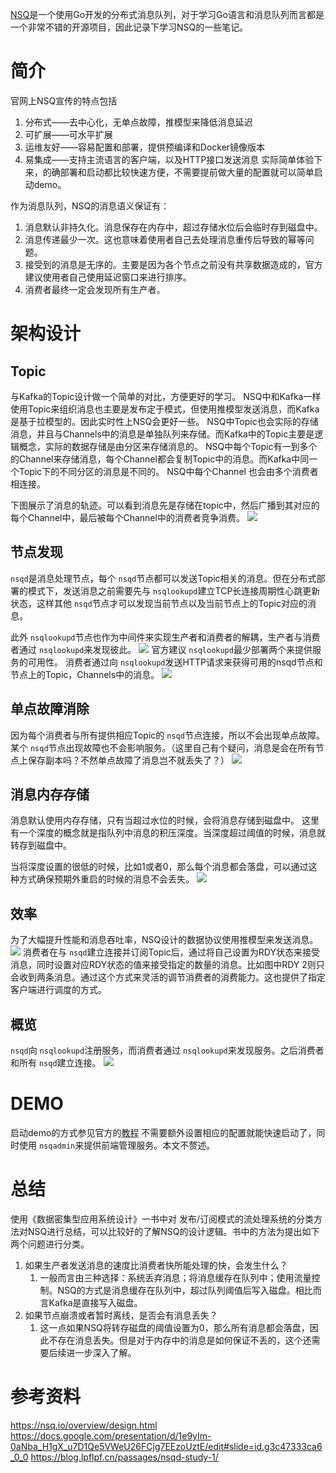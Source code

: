 [NSQ](https://nsq.io/)是一个使用Go开发的分布式消息队列，对于学习Go语言和消息队列而言都是一个非常不错的开源项目，因此记录下学习NSQ的一些笔记。

# 简介

官网上NSQ宣传的特点包括

1. 分布式——去中心化，无单点故障，推模型来降低消息延迟
2. 可扩展——可水平扩展
3. 运维友好——容易配置和部署，提供预编译和Docker镜像版本
4. 易集成——支持主流语言的客户端，以及HTTP接口发送消息
   实际简单体验下来，的确部署和启动都比较快速方便，不需要提前做大量的配置就可以简单启动demo。

作为消息队列，NSQ的消息语义保证有：

1. 消息默认非持久化。消息保存在内存中，超过存储水位后会临时存到磁盘中。
2. 消息传递最少一次。这也意味着使用者自己去处理消息重传后导致的幂等问题。
3. 接受到的消息是无序的。主要是因为各个节点之前没有共享数据造成的，官方建议使用者自己使用延迟窗口来进行排序。
4. 消费者最终一定会发现所有生产者。

# 架构设计

## Topic

与Kafka的Topic设计做一个简单的对比，方便更好的学习。
NSQ中和Kafka一样使用Topic来组织消息也主要是发布定于模式，但使用推模型发送消息，而Kafka是基于拉模型的。因此实时性上NSQ会更好一些。
NSQ中Topic也会实际的存储消息，并且与Channels中的消息是单独队列来存储。而Kafka中的Topic主要是逻辑概念，实际的数据存储是由分区来存储消息的。
NSQ中每个Topic有一到多个的Channel来存储消息，每个Channel都会复制Topic中的消息。而Kafka中同一个Topic下的不同分区的消息是不同的。
NSQ中每个Channel 也会由多个消费者相连接。

下图展示了消息的轨迹。可以看到消息先是存储在topic中，然后广播到其对应的每个Channel中，最后被每个Channel中的消费者竞争消费。
![](https://lh6.googleusercontent.com/TYmXeG3t2yP5r_jogQ4x0iwpfjrAMiDynZXVnS0oLdM6H5xQFFknDjFlRyvKgJ4VUPFoVgJCkklRZHlMLZdqlmf-g_hMR3W6go88j-4Qzy3aJM9gDiRXv8gb1W-2JM6zP0IoPr5YleJoapjpEyTsoope=s2048)

## 节点发现

`nsqd`是消息处理节点，每个 `nsqd`节点都可以发送Topic相关的消息。但在分布式部署的模式下，发送消息之前需要先与 `nsqlookupd`建立TCP长连接周期性心跳更新状态，这样其他 `nsqd`节点才可以发现当前节点以及当前节点上的Topic对应的消息。

此外 `nsqlookupd`节点也作为中间件来实现生产者和消费者的解耦，生产者与消费者通过 `nsqlookupd`来发现彼此。
![](https://lh4.googleusercontent.com/H8QIzJBGl9_UF0DzYHVLY_SXKh-9HdJd4q5L0m09lttRMPqGPrtAOszrUv9ZJCOlj3rvH9Pd99yDu7Fom6n4r4eOZ6rp9ciZxFrrfpJLLWyJ8YjEivjY2VSnPA5h6_7bNUFmv2nh8yr8Sr0KdGT2EYUi=s2048)
官方建议 `nsqlookupd`最少部署两个来提供服务的可用性。
消费者通过向 `nsqlookupd`发送HTTP请求来获得可用的nsqd节点和节点上的Topic，Channels中的消息。
![](https://lh4.googleusercontent.com/VFxHQOjPPfRDagMHdDu6C-4pf7p18h3BldsqmRCsZ7eE6MnkGHHQ19hE_7OX3OVEWENSvnQpGNNWR38zUYYUHZNc1iSXL0129YFMSrEVp8eedCdrPzvxbXUUlGsWuhtzv9UMGkCELrF212436mMEwiB5=s2048)

## 单点故障消除

因为每个消费者与所有提供相应Topic的 `nsqd`节点连接，所以不会出现单点故障。某个 `nsqd`节点出现故障也不会影响服务。（这里自己有个疑问，消息是会在所有节点上保存副本吗？不然单点故障了消息岂不就丢失了？）
![](https://media.tumblr.com/tumblr_mat85kr5td1qj3yp2.png)

## 消息内存存储

消息默认使用内存存储，只有当超过水位的时候，会将消息存储到磁盘中。
这里有一个深度的概念就是指队列中消息的积压深度。当深度超过阈值的时候，消息就转存到磁盘中。

当将深度设置的很低的时候，比如1或者0，那么每个消息都会落盘，可以通过这种方式确保预期外重启的时候的消息不会丢失。
![](https://media.tumblr.com/tumblr_mavte17V3t1qj3yp2.png)

## 效率

为了大幅提升性能和消息吞吐率，NSQ设计的数据协议使用推模型来发送消息。
![](https://media.tumblr.com/tumblr_mataigNDn61qj3yp2.png)
消费者在与 `nsqd`建立连接并订阅Topic后，通过将自己设置为RDY状态来接受消息，同时设置对应RDY状态的值来接受指定的数量的消息。比如图中RDY 2则只会收到两条消息。通过这个方式来灵活的调节消费者的消费能力。这也提供了指定客户端进行调度的方式。

## 概览

`nsqd`向 `nsqlookupd`注册服务，而消费者通过 `nsqlookupd`来发现服务。之后消费者和所有 `nsqd`建立连接。
![](https://lh3.googleusercontent.com/2g3cuQekUnRvzxFPTaa-KPdvB9KyIV3ygljm4ZPJ_4cW0m-j2jEPYutKzP9DO_KFutHfsl2Os1D6lJpBJFVO81SXe4NbPqiDYOwXPGPRTL_oW5Uhhi3enEkN2KX0dniIIIMisxsO16LKMWNQy928C_hL=s2048)

# DEMO

启动demo的方式参见官方的[教程](https://nsq.io/overview/quick_start.html) 不需要额外设置相应的配置就能快速启动了，同时使用 `nsqadmin`来提供前端管理服务。本文不赘述。

# 总结

使用《数据密集型应用系统设计》一书中对 发布/订阅模式的流处理系统的分类方法对NSQ进行总结，可以比较好的了解NSQ的设计逻辑。书中的方法为提出如下两个问题进行分类。

1. 如果生产者发送消息的速度比消费者快所能处理的快，会发生什么？
   1. 一般而言由三种选择：系统丢弃消息；将消息缓存在队列中；使用流量控制。NSQ的方式是消息缓存在队列中，超过队列阈值后写入磁盘。相比而言Kafka是直接写入磁盘。
2. 如果节点崩溃或者暂时离线，是否会有消息丢失？
   1. 这一点如果NSQ将转存磁盘的阈值设置为0，那么所有消息都会落盘，因此不存在消息丢失。但是对于内存中的消息是如何保证不丢的，这个还需要后续进一步深入了解。

# 参考资料

https://nsq.io/overview/design.html
https://docs.google.com/presentation/d/1e9yIm-0aNba_H1gX_u7D1Qe5VWeU26FCjg7EEzoUztE/edit#slide=id.g3c47333ca6_0_0
https://blog.lpflpf.cn/passages/nsqd-study-1/
